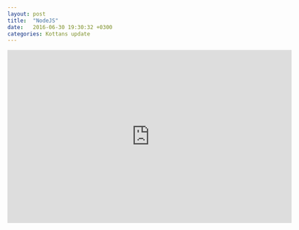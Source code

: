 ```yaml
---
layout: post
title:  "NodeJS"
date:   2016-06-30 19:30:32 +0300
categories: Kottans update
---
```


<iframe width="640" height="390" src="https://www.youtube.com/embed/Qcgra7H-9jA" frameborder="0" allowfullscreen></iframe>
